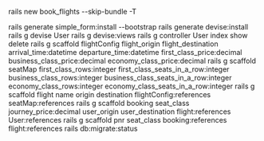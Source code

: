 rails new book_flights --skip-bundle -T

rails generate simple_form:install --bootstrap
rails generate devise:install
rails g devise User
rails g devise:views
rails g controller User index show delete
rails g scaffold flightConfig flight_origin flight_destination arrival_time:datetime departure_time:datetime first_class_price:decimal business_class_price:decimal economy_class_price:decimal
rails g scaffold seatMap first_class_rows:integer first_class_seats_in_a_row:integer business_class_rows:integer business_class_seats_in_a_row:integer economy_class_rows:integer economy_class_seats_in_a_row:integer
rails g scaffold flight name origin destination flightConfig:references seatMap:references
rails g scaffold booking seat_class journey_price:decimal user_origin user_destination flight:references User:references
rails g scaffold pnr seat_class booking:references flight:references
rails db:migrate:status





<!-- <%= f.association :flightConfig, prompt: "select a category", value: @flight_configs, selected: @flight_configs.ids %>
    <%= f.association :seatMap, prompt: "select a category", value: @seat_maps, selected: @seat_maps.ids %> -->